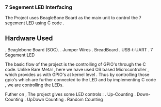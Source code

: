### 7 Segement LED Interfacing
The Project uses BeagleBone Board as the main unit to control the 7 segement LED using C code .

## Hardware Used
. Beaglebone Board (SOC).
. Jumper Wires
. BreadBoard
. USB-t-UART
. 7 Segement LED

The basic flow of the project is the controlling of GPIO's through the C code. Unlike Bare Metal , here we have used OS based Microcontroller , which provides us with GPIO's at kernel level . Thus by controlling those gpio's which are further connected to the LED and by implementing C code , we are controlling the LEDs.

Futher on , The project gives some LED controls :
. Up-Counting 
. Down-Counting
. UpDown Counting
. Random Counting


